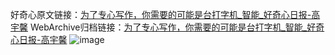 好奇心原文链接：[为了专心写作，你需要的可能是台打字机_智能_好奇心日报-高宇馨](https://www.qdaily.com/articles/4314.html)
WebArchive归档链接：[为了专心写作，你需要的可能是台打字机_智能_好奇心日报-高宇馨](http://web.archive.org/web/20160806104431/http://www.qdaily.com/articles/4314.html)
![image](http://ww3.sinaimg.cn/large/007d5XDply1g3vf3jjnq3j30u03in4qp)